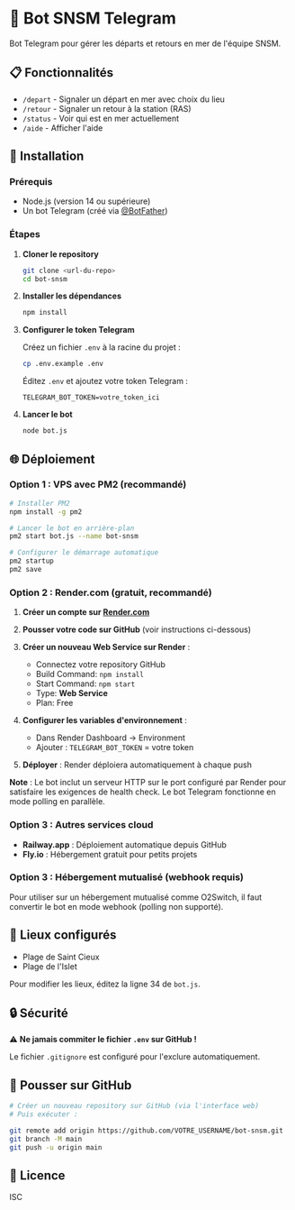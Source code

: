 # 🚤 Bot SNSM Telegram

Bot Telegram pour gérer les départs et retours en mer de l'équipe SNSM.

## 📋 Fonctionnalités

- `/depart` - Signaler un départ en mer avec choix du lieu
- `/retour` - Signaler un retour à la station (RAS)
- `/status` - Voir qui est en mer actuellement
- `/aide` - Afficher l'aide

## 🚀 Installation

### Prérequis

- Node.js (version 14 ou supérieure)
- Un bot Telegram (créé via [@BotFather](https://t.me/botfather))

### Étapes

1. **Cloner le repository**
   ```bash
   git clone <url-du-repo>
   cd bot-snsm
   ```

2. **Installer les dépendances**
   ```bash
   npm install
   ```

3. **Configurer le token Telegram**
   
   Créez un fichier `.env` à la racine du projet :
   ```bash
   cp .env.example .env
   ```
   
   Éditez `.env` et ajoutez votre token Telegram :
   ```
   TELEGRAM_BOT_TOKEN=votre_token_ici
   ```

4. **Lancer le bot**
   ```bash
   node bot.js
   ```

## 🌐 Déploiement

### Option 1 : VPS avec PM2 (recommandé)

```bash
# Installer PM2
npm install -g pm2

# Lancer le bot en arrière-plan
pm2 start bot.js --name bot-snsm

# Configurer le démarrage automatique
pm2 startup
pm2 save
```

### Option 2 : Render.com (gratuit, recommandé)

1. **Créer un compte sur [Render.com](https://render.com)**

2. **Pousser votre code sur GitHub** (voir instructions ci-dessous)

3. **Créer un nouveau Web Service sur Render** :
   - Connectez votre repository GitHub
   - Build Command: `npm install`
   - Start Command: `npm start`
   - Type: **Web Service**
   - Plan: Free

4. **Configurer les variables d'environnement** :
   - Dans Render Dashboard → Environment
   - Ajouter : `TELEGRAM_BOT_TOKEN` = votre token

5. **Déployer** : Render déploiera automatiquement à chaque push

**Note** : Le bot inclut un serveur HTTP sur le port configuré par Render pour satisfaire les exigences de health check. Le bot Telegram fonctionne en mode polling en parallèle.

### Option 3 : Autres services cloud

- **Railway.app** : Déploiement automatique depuis GitHub
- **Fly.io** : Hébergement gratuit pour petits projets

### Option 3 : Hébergement mutualisé (webhook requis)

Pour utiliser sur un hébergement mutualisé comme O2Switch, il faut convertir le bot en mode webhook (polling non supporté).

## 📝 Lieux configurés

- Plage de Saint Cieux
- Plage de l'Islet

Pour modifier les lieux, éditez la ligne 34 de `bot.js`.

## 🔒 Sécurité

⚠️ **Ne jamais commiter le fichier `.env` sur GitHub !**

Le fichier `.gitignore` est configuré pour l'exclure automatiquement.

## 🔗 Pousser sur GitHub

```bash
# Créer un nouveau repository sur GitHub (via l'interface web)
# Puis exécuter :

git remote add origin https://github.com/VOTRE_USERNAME/bot-snsm.git
git branch -M main
git push -u origin main
```

## 📄 Licence

ISC
